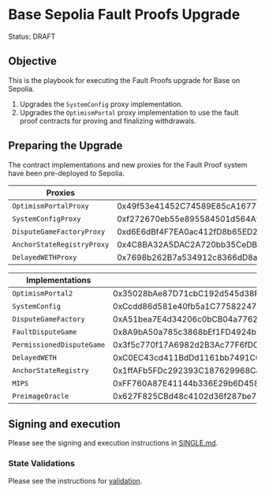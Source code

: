 # Base Sepolia Fault Proofs Upgrade

Status: DRAFT

## Objective

This is the playbook for executing the Fault Proofs upgrade for Base on Sepolia.

1. Upgrades the `SystemConfig` proxy implementation.
2. Upgrades the `OptimismPortal` proxy implementation to use the fault proof contracts for proving and finalizing withdrawals.

## Preparing the Upgrade

The contract implementations and new proxies for the Fault Proof system have been pre-deployed to Sepolia.

| **Proxies**                |                                            |
|----------------------------|--------------------------------------------|
| `OptimismPortalProxy`      | 0x49f53e41452C74589E85cA1677426Ba426459e85 |
| `SystemConfigProxy`        | 0xf272670eb55e895584501d564AfEB048bEd26194 |
| `DisputeGameFactoryProxy`  | 0xd6E6dBf4F7EA0ac412fD8b65ED297e64BB7a06E1 |
| `AnchorStateRegistryProxy` | 0x4C8BA32A5DAC2A720bb35CeDB51D6B067D104205 |
| `DelayedWETHProxy`         | 0x7698b262B7a534912c8366dD8a531672deEC634e |

| **Implementations**        |                                            |
|----------------------------|--------------------------------------------|
| `OptimismPortal2`          | 0x35028bAe87D71cbC192d545d38F960BA30B4B233 |
| `SystemConfig`             | 0xCcdd86d581e40fb5a1C77582247BC493b6c8B169 |
| `DisputeGameFactory`       | 0xA51bea7E4d34206c0bCB04a776292F2f19F0BeEc |
| `FaultDisputeGame`         | 0x8A9bA50a785c3868bEf1FD4924b640A5e0ed54CF |
| `PermissionedDisputeGame`  | 0x3f5c770f17A6982d2B3Ac77F6fDC93BFE0330E17 |
| `DelayedWETH`              | 0xC0EC43cd411BdDd1161bb7491C6C8265413D2067 |
| `AnchorStateRegistry`      | 0x1ffAFb5FDc292393C187629968Ca86b112860a3e |
| `MIPS`                     | 0xFF760A87E41144b336E29b6D4582427dEBdB6dee |
| `PreimageOracle`           | 0x627F825CBd48c4102d36f287be71f4234426b9e4 |

## Signing and execution

Please see the signing and execution instructions in [SINGLE.md](../../../SINGLE.md).

### State Validations

Please see the instructions for [validation](./VALIDATION.md).
